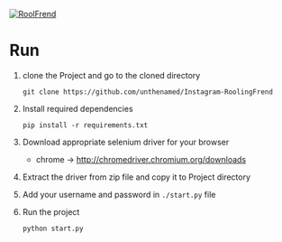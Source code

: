 [![RoolFrend](https://github.com/unthenamed/Instagram-RoolingFrend/actions/workflows/python-app.yml/badge.svg)](https://github.com/unthenamed/Instagram-RoolingFrend/actions/workflows/python-app.yml)

# Run
1. clone the Project and go to the cloned directory
    ```
    git clone https://github.com/unthenamed/Instagram-RoolingFrend
    ```
2. Install required dependencies
    ```
    pip install -r requirements.txt
    ```
3. Download appropriate selenium driver for your browser
    - chrome -> http://chromedriver.chromium.org/downloads

4. Extract the driver from zip file and copy it to Project directory

5. Add your username and password in `./start.py` file

6. Run the project
    ```
    python start.py
    ```
